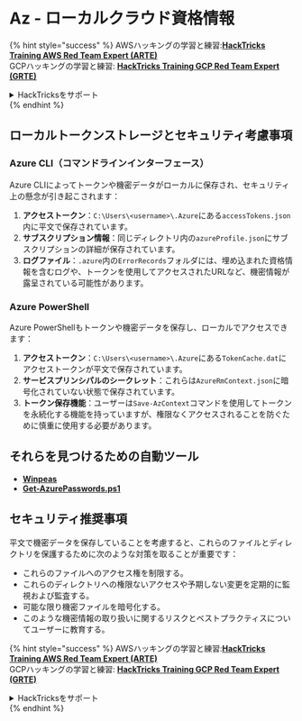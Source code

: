 # Az - ローカルクラウド資格情報

{% hint style="success" %}
AWSハッキングの学習と練習:<img src="/.gitbook/assets/image.png" alt="" data-size="line">[**HackTricks Training AWS Red Team Expert (ARTE)**](https://training.hacktricks.xyz/courses/arte)<img src="/.gitbook/assets/image.png" alt="" data-size="line">\
GCPハッキングの学習と練習: <img src="/.gitbook/assets/image (2).png" alt="" data-size="line">[**HackTricks Training GCP Red Team Expert (GRTE)**<img src="/.gitbook/assets/image (2).png" alt="" data-size="line">](https://training.hacktricks.xyz/courses/grte)

<details>

<summary>HackTricksをサポート</summary>

* [**サブスクリプションプラン**](https://github.com/sponsors/carlospolop)をチェック！
* 💬 [**Discordグループ**](https://discord.gg/hRep4RUj7f)に参加するか、[**telegramグループ**](https://t.me/peass)に参加するか、**Twitter** 🐦 [**@hacktricks\_live**](https://twitter.com/hacktricks\_live)**をフォロー**してください。
* **HackTricks**と**HackTricks Cloud**のgithubリポジトリにPRを提出してハッキングテクニックを共有してください。

</details>
{% endhint %}

## ローカルトークンストレージとセキュリティ考慮事項

### Azure CLI（コマンドラインインターフェース）

Azure CLIによってトークンや機密データがローカルに保存され、セキュリティ上の懸念が引き起こされます：

1. **アクセストークン**：`C:\Users\<username>\.Azure`にある`accessTokens.json`内に平文で保存されています。
2. **サブスクリプション情報**：同じディレクトリ内の`azureProfile.json`にサブスクリプションの詳細が保存されています。
3. **ログファイル**：`.azure`内の`ErrorRecords`フォルダには、埋め込まれた資格情報を含むログや、トークンを使用してアクセスされたURLなど、機密情報が露呈されている可能性があります。

### Azure PowerShell

Azure PowerShellもトークンや機密データを保存し、ローカルでアクセスできます：

1. **アクセストークン**：`C:\Users\<username>\.Azure`にある`TokenCache.dat`にアクセストークンが平文で保存されています。
2. **サービスプリンシパルのシークレット**：これらは`AzureRmContext.json`に暗号化されていない状態で保存されています。
3. **トークン保存機能**：ユーザーは`Save-AzContext`コマンドを使用してトークンを永続化する機能を持っていますが、権限なくアクセスされることを防ぐために慎重に使用する必要があります。

## それらを見つけるための自動ツール

* [**Winpeas**](https://github.com/carlospolop/PEASS-ng/tree/master/winPEAS/winPEASexe)
* [**Get-AzurePasswords.ps1**](https://github.com/NetSPI/MicroBurst/blob/master/AzureRM/Get-AzurePasswords.ps1)

## セキュリティ推奨事項

平文で機密データを保存していることを考慮すると、これらのファイルとディレクトリを保護するために次のような対策を取ることが重要です：
- これらのファイルへのアクセス権を制限する。
- これらのディレクトリへの権限ないアクセスや予期しない変更を定期的に監視および監査する。
- 可能な限り機密ファイルを暗号化する。
- このような機密情報の取り扱いに関するリスクとベストプラクティスについてユーザーに教育する。


{% hint style="success" %}
AWSハッキングの学習と練習:<img src="/.gitbook/assets/image.png" alt="" data-size="line">[**HackTricks Training AWS Red Team Expert (ARTE)**](https://training.hacktricks.xyz/courses/arte)<img src="/.gitbook/assets/image.png" alt="" data-size="line">\
GCPハッキングの学習と練習: <img src="/.gitbook/assets/image (2).png" alt="" data-size="line">[**HackTricks Training GCP Red Team Expert (GRTE)**<img src="/.gitbook/assets/image (2).png" alt="" data-size="line">](https://training.hacktricks.xyz/courses/grte)

<details>

<summary>HackTricksをサポート</summary>

* [**サブスクリプションプラン**](https://github.com/sponsors/carlospolop)をチェック！
* 💬 [**Discordグループ**](https://discord.gg/hRep4RUj7f)に参加するか、[**telegramグループ**](https://t.me/peass)に参加するか、**Twitter** 🐦 [**@hacktricks\_live**](https://twitter.com/hacktricks\_live)**をフォロー**してください。
* **HackTricks**と**HackTricks Cloud**のgithubリポジトリにPRを提出してハッキングテクニックを共有してください。

</details>
{% endhint %}
